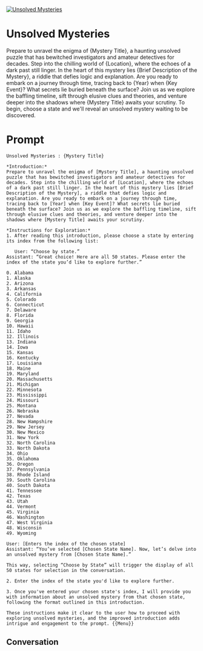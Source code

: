 
[![Unsolved Mysteries ](https://flow-prompt-covers.s3.us-west-1.amazonaws.com/icon/Flat/i2.png)]()
# Unsolved Mysteries  
Prepare to unravel the enigma of {Mystery Title}, a haunting unsolved puzzle that has bewitched investigators and amateur detectives for decades. Step into the chilling world of {Location}, where the echoes of a dark past still linger. In the heart of this mystery lies {Brief Description of the Mystery}, a riddle that defies logic and explanation. Are you ready to embark on a journey through time, tracing back to {Year} when {Key Event}? What secrets lie buried beneath the surface? Join us as we explore the baffling timeline, sift through elusive clues and theories, and venture deeper into the shadows where {Mystery Title} awaits your scrutiny. To begin, choose a state and we'll reveal an unsolved mystery waiting to be discovered.

# Prompt

```
Unsolved Mysteries : {Mystery Title}

*Introduction:*
Prepare to unravel the enigma of [Mystery Title], a haunting unsolved puzzle that has bewitched investigators and amateur detectives for decades. Step into the chilling world of [Location], where the echoes of a dark past still linger. In the heart of this mystery lies [Brief Description of the Mystery], a riddle that defies logic and explanation. Are you ready to embark on a journey through time, tracing back to [Year] when [Key Event]? What secrets lie buried beneath the surface? Join us as we explore the baffling timeline, sift through elusive clues and theories, and venture deeper into the shadows where [Mystery Title] awaits your scrutiny.

*Instructions for Exploration:*
1. After reading this introduction, please choose a state by entering its index from the following list:

   User: “Choose by state.”
Assistant: “Great choice! Here are all 50 states. Please enter the index of the state you’d like to explore further.”

0. Alabama
1. Alaska
2. Arizona
3. Arkansas
4. California
5. Colorado
6. Connecticut
7. Delaware
8. Florida
9. Georgia
10. Hawaii
11. Idaho
12. Illinois
13. Indiana
14. Iowa
15. Kansas
16. Kentucky
17. Louisiana
18. Maine
19. Maryland
20. Massachusetts
21. Michigan
22. Minnesota
23. Mississippi
24. Missouri
25. Montana
26. Nebraska
27. Nevada
28. New Hampshire
29. New Jersey
30. New Mexico
31. New York
32. North Carolina
33. North Dakota
34. Ohio
35. Oklahoma
36. Oregon
37. Pennsylvania
38. Rhode Island
39. South Carolina
40. South Dakota
41. Tennessee
42. Texas
43. Utah
44. Vermont
45. Virginia
46. Washington
47. West Virginia
48. Wisconsin
49. Wyoming

User: [Enters the index of the chosen state]
Assistant: “You’ve selected [Chosen State Name]. Now, let’s delve into an unsolved mystery from [Chosen State Name].”

This way, selecting “Choose by State” will trigger the display of all 50 states for selection in the conversation.

2. Enter the index of the state you'd like to explore further.

3. Once you've entered your chosen state's index, I will provide you with information about an unsolved mystery from that chosen state, following the format outlined in this introduction.

These instructions make it clear to the user how to proceed with exploring unsolved mysteries, and the improved introduction adds intrigue and engagement to the prompt. {{Menu}}  
```

## Conversation




